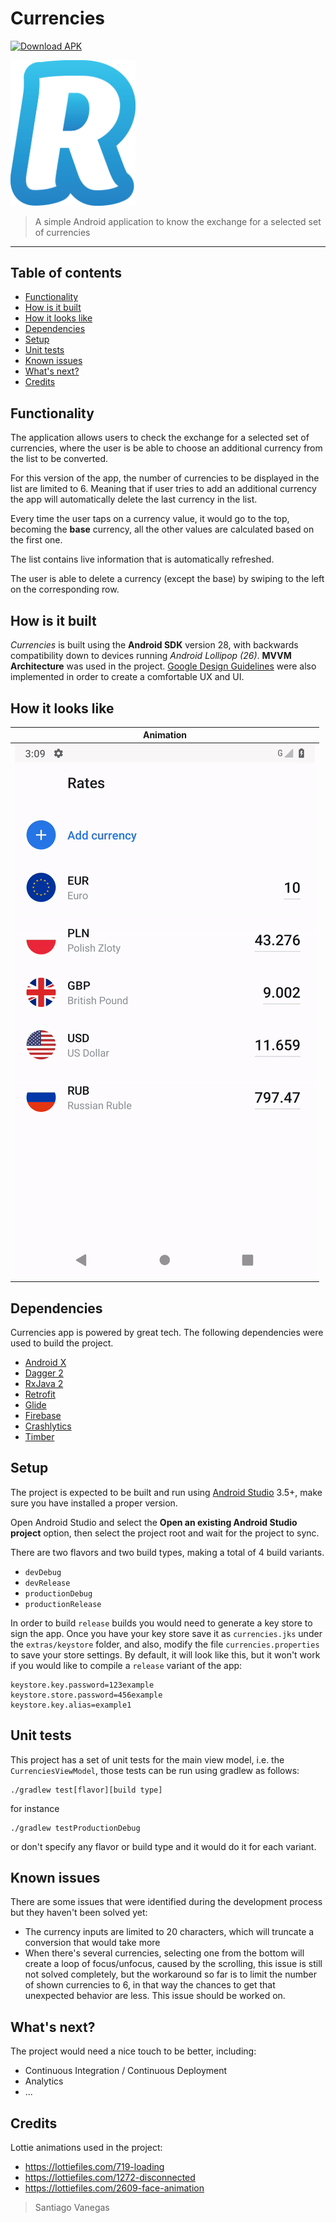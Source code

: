 # Currencies
[![Download APK](https://img.shields.io/badge/download-apk-green.svg)](https://github.com/svanegas/revolut_currencies/blob/develop/extras/Currencies-1.1.0-101000-20190903-productionRelease.apk?raw=true)

<img src="/extras/images/logo.png" width="200">

> A simple Android application to know the exchange for a selected set of currencies

---

## Table of contents

  * [Functionality](#functionality)
  * [How is it built](#how-is-it-built)
  * [How it looks like](#how-it-looks-like)
  * [Dependencies](#dependencies)
  * [Setup](#setup)
  * [Unit tests](#unit-tests)
  * [Known issues](#known-issues)
  * [What's next?](#whats-next)
  * [Credits](#credits)

## Functionality

The application allows users to check the exchange for a selected set of currencies, where the user is be able to
choose an additional currency from the list to be converted.

For this version of the app, the number of currencies to be displayed in the list are limited to 6.
Meaning that if user tries to add an additional currency the app will automatically delete the last
currency in the list.

Every time the user taps on a currency value, it would go to the top, becoming the **base** currency,
all the other values are calculated based on the first one.

The list contains live information that is automatically refreshed.

The user is able to delete a currency (except the base) by swiping to the left on the corresponding row.

## How is it built

_Currencies_ is built using the **Android SDK** version 28, with backwards
compatibility down to devices running _Android Lollipop (26)_. **MVVM Architecture** was used in the project. [Google Design Guidelines] were also
implemented in order to create a comfortable UX and UI.

## How it looks like
| Animation |
|:---:|
| ![Animation](extras/images/animation.gif) |

## Dependencies

Currencies app is powered by great tech. The following dependencies were used to build the project.

- [Android X]
- [Dagger 2]
- [RxJava 2]
- [Retrofit]
- [Glide]
- [Firebase]
- [Crashlytics]
- [Timber]

## Setup

The project is expected to be built and run using [Android Studio] 3.5+, make sure you have
installed a proper version.

Open Android Studio and select the **Open an existing Android Studio project** option, then select
the project root and wait for the project to sync.

There are two flavors and two build types, making a total of 4 build variants.

- `devDebug`
- `devRelease`
- `productionDebug`
- `productionRelease`

In order to build `release` builds you would need to generate a key store to sign the app.
Once you have your key store save it as `currencies.jks` under the `extras/keystore` folder, and also,
modify the file `currencies.properties` to save your store settings. By default, it will look like this, but
it won't work if you would like to compile a `release` variant of the app:

```
keystore.key.password=123example
keystore.store.password=456example
keystore.key.alias=example1
```

## Unit tests

This project has a set of unit tests for the main view model, i.e. the `CurrenciesViewModel`,
those tests can be run using gradlew as follows:

```
./gradlew test[flavor][build type]
```

for instance
```
./gradlew testProductionDebug
```

or don't specify any flavor or build type and it would do it for each variant.

## Known issues

There are some issues that were identified during the development process but they haven't been solved yet:

- The currency inputs are limited to 20 characters, which will truncate a conversion that would take more
- When there's several currencies, selecting one from the bottom will create a loop of focus/unfocus, caused by the scrolling,
this issue is still not solved completely, but the workaround so far is to limit the number of shown currencies to 6, in that
way the chances to get that unexpected behavior are less. This issue should be worked on.

## What's next?

The project would need a nice touch to be better, including:

- Continuous Integration / Continuous Deployment
- Analytics
- ...

## Credits

Lottie animations used in the project:
- https://lottiefiles.com/719-loading
- https://lottiefiles.com/1272-disconnected
- https://lottiefiles.com/2609-face-animation

> Santiago Vanegas

[Android X]:https://developer.android.com/jetpack/androidx
[Dagger 2]:https://google.github.io/dagger/
[RxJava 2]:https://github.com/ReactiveX/RxJava
[Retrofit]:http://square.github.io/retrofit/
[Glide]:https://github.com/bumptech/glide
[Google Design Guidelines]:https://design.google.com/
[Android Studio]:https://developer.android.com/studio/index.html
[Firebase]:https://firebase.google.com
[Crashlytics]:https://firebase.google.com/products/crashlytics
[Timber]:https://github.com/JakeWharton/timber
